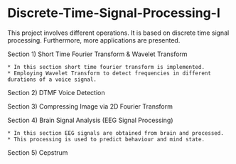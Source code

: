 # Discrete-Time-Signal-Processing-I

This project involves different operations. It is based on discrete time signal processing. Furthermore, more applications are presented.

Section 1) Short Time Fourier Transform & Wavelet Transform


    * In this section short time fourier transform is implemented.
    * Employing Wavelet Transform to detect frequencies in different durations of a voice signal.
    
    
Section 2) DTMF Voice Detection


Section 3) Compressing Image via 2D Fourier Transform


Section 4) Brain Signal Analysis (EEG Signal Processing)


    * In this section EEG signals are obtained from brain and processed.
    * This processing is used to predict behaviour and mind state.
    
    
Section 5) Cepstrum
